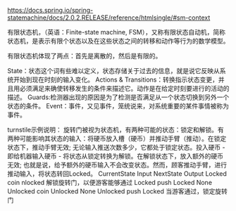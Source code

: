 https://docs.spring.io/spring-statemachine/docs/2.0.2.RELEASE/reference/htmlsingle/#sm-context

有限状态机，（英语：Finite-state machine, FSM），又称有限状态自动机，简称状态机，是表示有限个状态以及在这些状态之间的转移和动作等行为的数学模型。

有限状态机体现了两点：首先是离散的，然后是有限的。

State：状态这个词有些难以定义，状态存储关于过去的信息，就是说它反映从系统开始到现在时刻的输入变化。
Actions & Transitions：转换指示状态变更，并且用必须满足来确使转移发生的条件来描述它。动作是在给定时刻要进行的活动的描述。
Guards:检测器出现的原因是为了检测是否满足从一个状态切换到另外一个状态的条件。
Event：事件，又见事件，笼统说来，对系统重要的某件事情被称为事件。

turnstile示例说明：
旋转门被视为状态机，有两种可能的状态：锁定和解锁。有两种可能影响其状态的输入：将硬币放入槽（硬币）并推动手臂（推动）。在锁定状态下，推动手臂无效; 无论输入推送次数多少，它都处于锁定状态。投入硬币 - 即给机器输入硬币 - 将状态从锁定转换为解锁。在解锁状态下，放入额外的硬币无效; 也就是说，给予额外的硬币输入不会改变状态。然而，顾客推动手臂，进行推动输入，将状态转回Locked。
CurrentState Input NextState Output
Locked		 coin  nlocked   解锁旋转门，以便游客能够通过
Locked 		 push  Locked    None
Unlocked     coin  Unlocked  None
Unlocked     push  Locked    当游客通过，锁定旋转门
